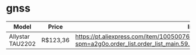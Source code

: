 # gnss

| Model | Price | link |
|---|---|---|
Allystar TAU2202 | R$123,36 | https://pt.aliexpress.com/item/1005007652958187.html?spm=a2g0o.order_list.order_list_main.59.6e8d1802bRaJ9M&gatewayAdapt=glo2bra |
